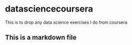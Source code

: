 # datasciencecoursera
This is to drop any data science exercises I do from coursera
## This is a markdown file

